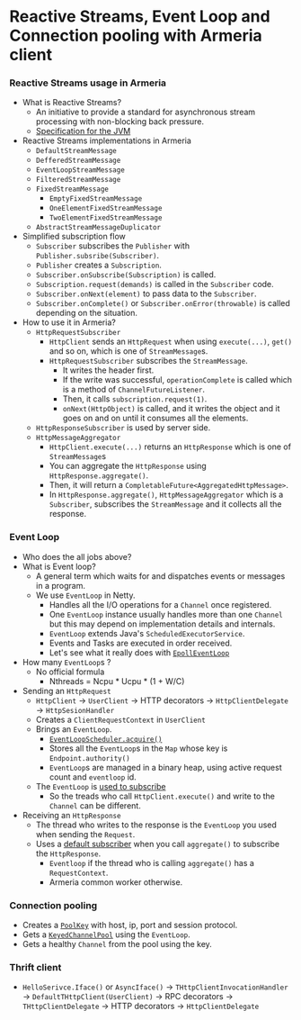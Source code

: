 # Reactive Streams, Event Loop and Connection pooling with Armeria client

### Reactive Streams usage in Armeria

- What is Reactive Streams?
  - An initiative to provide a standard for asynchronous stream processing with non-blocking back pressure.
  - [Specification for the JVM](https://github.com/reactive-streams/reactive-streams-jvm/blob/master/README.md)
- Reactive Streams implementations in Armeria
  - `DefaultStreamMessage`
  - `DefferedStreamMessage`
  - `EventLoopStreamMessage`
  - `FilteredStreamMessage`
  - `FixedStreamMessage`
    - `EmptyFixedStreamMessage`
    - `OneElementFixedStreamMessage`
    - `TwoElementFixedStreamMessage`
  - `AbstractStreamMessageDuplicator`
- Simplified subscription flow
  - `Subscriber` subscribes the `Publisher` with `Publisher.subsribe(Subscriber)`.
  - `Publisher` creates a `Subscription`.
  - `Subscriber.onSubscribe(Subscription)` is called.
  - `Subscription.request(demands)` is called in the `Subscriber` code.
  - `Subscriber.onNext(element)` to pass data to the `Subscriber`.
  - `Subscriber.onComplete()` or `Subscriber.onError(throwable)` is called depending on the situation.
- How to use it in Armeria?
  - `HttpRequestSubscriber`
    - `HttpClient` sends an `HttpRequest` when using `execute(...)`, `get()` and so on, which is one of `StreamMessage`s.
    - `HttpRequestSubscriber` subscribes the `StreamMessage`.
      - It writes the header first.
      - If the write was successful, `operationComplete` is called which is a method of `ChannelFutureListener`.
      - Then, it calls `subscription.request(1)`.
      - `onNext(HttpObject)` is called, and it writes the object and it goes on and on until it consumes all the elements.
  - `HttpResponseSubscriber` is used by server side.
  - `HttpMessageAggregator`
    - `HttpClient.execute(...)` returns an `HttpResponse` which is one of `StreamMessage`s
    - You can aggregate the `HttpResponse` using `HttpResponse.aggregate()`.
    - Then, it will return a `CompletableFuture<AggregatedHttpMessage>`.
    - In `HttpResponse.aggregate()`, `HttpMessageAggregator` which is a `Subscriber`, subscribes the `StreamMessage` and it collects all the response.
    
### Event Loop

- Who does the all jobs above?
- What is Event loop?
  - A general term which waits for and dispatches events or messages in a program.
  - We use `EventLoop` in Netty.
    - Handles all the I/O operations for a `Channel` once registered.
    - One `EventLoop` instance usually handles more than one `Channel` but this may depend on implementation details and internals.
    - `EventLoop` extends Java's `ScheduledExecutorService`.
    - Events and Tasks are executed in order received.
    - Let's see what it really does with [`EpollEventLoop`](https://github.com/netty/netty/blob/05e5ab1ecb98963604d686c1f59b2196cf73e244/transport-native-epoll/src/main/java/io/netty/channel/epoll/EpollEventLoop.java#L257)
- How many `EventLoop`s ?
  - No official formula
    - Nthreads = Ncpu * Ucpu * (1 + W/C)
- Sending an `HttpRequest`
  - `HttpClient` -> `UserClient` -> HTTP decorators -> `HttpClientDelegate` -> `HttpSesionHandler`
  - Creates a `ClientRequestContext` in `UserClient`
  - Brings an `EventLoop`.
    - [`EventLoopScheduler.acquire()`](https://github.com/line/armeria/blob/0296b6cb71945cf0871ac957e896fe95b8c64151/core/src/main/java/com/linecorp/armeria/client/EventLoopScheduler.java#L54)
    - Stores all the `EventLoop`s in the `Map` whose key is `Endpoint.authority()`
    - `EventLoop`s are managed in a binary heap, using active request count and `eventloop` id.
  - The `EventLoop` is [used to subscribe](https://github.com/line/armeria/blob/bc8abec3d0a3f1d52746643372b1dbabe5bf853c/core/src/main/java/com/linecorp/armeria/client/HttpSessionHandler.java#L145)
    - So the treads who call `HttpClient.execute()` and write to the `Channel` can be different.
- Receiving an `HttpResponse`
  - The thread who writes to the response is the `EventLoop` you used when sending the `Request`.
  - Uses a [default subscriber](https://github.com/line/armeria/blob/bc8abec3d0a3f1d52746643372b1dbabe5bf853c/core/src/main/java/com/linecorp/armeria/common/stream/AbstractStreamMessage.java#L81) when you call `aggregate()` to subscribe the `HttpResponse`.
    - `Eventloop` if the thread who is calling `aggregate()` has a `RequestContext`.
    - Armeria common worker otherwise.

### Connection pooling

- Creates a [`PoolKey`](https://github.com/line/armeria/blob/d90aea4704982df06251c1132bbc4da33301725d/core/src/main/java/com/linecorp/armeria/client/HttpClientDelegate.java#L104) with host, ip, port and session protocol.
- Gets a [`KeyedChannelPool`](https://github.com/line/armeria/blob/d90aea4704982df06251c1132bbc4da33301725d/core/src/main/java/com/linecorp/armeria/client/HttpClientFactory.java#L289) using the `EventLoop`.
- Gets a healthy `Channel` from the pool using the key.

### Thrift client

- `HelloSerivce.Iface()` or `AsyncIface()` -> `THttpClientInvocationHandler` -> `DefaultTHttpClient(UserClient)` -> RPC decorators -> `THttpClientDelegate` -> HTTP decorators -> `HttpClientDelegate`
